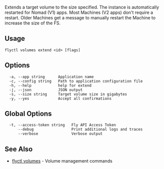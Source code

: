 Extends a target volume to the size specified. The instance is automatically restarted for Nomad (V1) apps.
		Most Machines (V2 apps) don't require a restart. Older Machines get a message to manually restart the Machine
		to increase the size of the FS.

## Usage
~~~
flyctl volumes extend <id> [flags]
~~~

## Options

~~~
  -a, --app string      Application name
  -c, --config string   Path to application configuration file
  -h, --help            help for extend
  -j, --json            JSON output
  -s, --size string     Target volume size in gigabytes
  -y, --yes             Accept all confirmations
~~~

## Global Options

~~~
  -t, --access-token string   Fly API Access Token
      --debug                 Print additional logs and traces
      --verbose               Verbose output
~~~

## See Also

* [flyctl volumes](/docs/flyctl/volumes/)	 - Volume management commands


